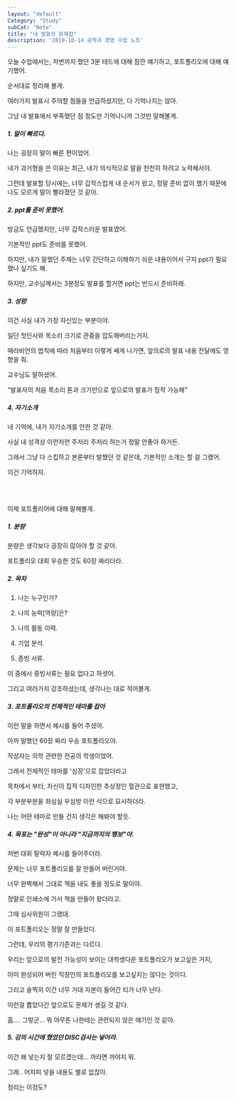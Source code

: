 ```yaml
---
layout: "default"
Category: "Study"
subCat: "Note"
title: "내 발표의 문제접"
description: '2019-10-14 공학과 경영 수업 노트'
---
```


오늘 수업에서는, 저번까지 했던 3분 테드에 대해 잠깐 얘기하고, 포트폴리오에 대해 얘기했어.

순서대로 정리해 볼게.

여러가지 발표시 주의할 점들을 언급하셨지만, 다 기억나지는 않아.

그냥 내 발표에서 부족했던 점 정도만 기억나니까 그것만 말해볼게.

##### 1. 말이 빠르다.

나는 굉장히 말이 빠른 편이었어.

내가 과거형을 쓴 이유는 최근, 내가 의식적으로 말을 천천히 하려고 노력해서야.

그런데 발표할 당시에는, 너무 갑작스럽게 내 순서가 왔고, 정말 준비 없이 했기 때문에 나도 모르게 말이 빨라졌던 것 같아.

##### 2. ppt를 준비 못했어.

방금도 언급했지만, 너무 갑작스러운 발표였어.

기본적인 ppt도 준비를 못했어.

하지만, 내가 말했던 주제는 너무 간단하고 이해하기 쉬운 내용이어서 구지 ppt가 필요했나 싶기도 해.

하지만, 교수님께서는 3분정도 발표를 할거면 ppt는 반드시 준비하래.

##### 3. 성량

이건 사실 내가 가장 자신있는 부분이야.

일단 첫인사와 목소리 크기로 관중을 압도해버리는거지.

매라비언의 법칙에 따라 처음부터 이렇게 쎄게 나가면, 앞의로의 발표 내용 전달에도 영향을 줘.

교수님도 말하셨어.

"발표자의 처음 목소리 톤과 크기만으로 앞으로의 발표가 짐작 가능해"

##### 4. 자기소개

내 기억에, 내가 자기소개를 안한 것 같아.

사실 내 성격상 이런저런 주저리 주저리 하는거 정말 안좋아 하거든.

그래서 그냥 다 스킵하고 본론부터 발했던 것 같은데, 기본적인 소개는 할 걸 그랬어.

이건 기억하자.



<br><br>

이제 포트폴리어에 대해 말해볼게.

##### 1. 분량

분량은 생각보다 굉장히 많아야 할 것 같아.

포트폴리오 대회 우승한 것도 60장 짜리더라.

##### 2. 목차

1. 나는 누구인가?

2. 나의 능력[역량]은?

3. 나의 활동 이력.

4. 기업 분석.

5. 증빙 서류.

이 중에서 증빙서류는 필요 없다고 하셧어.

그리고 여러가지 강조하셨는데, 생각나는 대로 적어볼게.

##### 3. 포트폴리오의 전체적인 테마를 잡아

이런 말을 하면서 예시를 들어 주셨어.

아까 말했던 60장 짜리 우승 포트폴리오야.

작성자는 의학 관련한 전공의 학생이었어.

그래서 전체적인 테마를 '심장'으로 잡았더라고

목차에서 부터, 자신이 집적 디자인한 추상정인 혈관으로 표현했고,

각 부분부분을 좌심실 우심방 이런 식으로 묘사하더라.

나는 어떤 테마로 만들 건지 생각은 해봐야 할듯.

##### 4. 목표는 "완성"이 아니라 "지금까지의 행보"야.

저번 대회 탈락자 예시를 들어주더라.

문제는 너무 포트폴리오를 잘 만들어 버린거야.

너무 완벽해서 그대로 책을 내도 좋을 정도로 말이야.

정말로 인쇄소에 가서 책을 만들어 왔더라고.

그때 심사위원이 그랬대.

이 포트폴리오는 정말 잘 만들었다.

그런데, 우리의 평가기준과는 다르다.

우리는 앞으로의 발전 가능성이 보이는 대학생다운 포트폴리오가 보고싶은 거지,

이미 완성되어 버린 직장인의 포트폴리오를 보고싶지는 않다는 것이다.

그리고 솔찍히 이건 너무 거대 자본이 들어간 티가 너무 난다.

이런걸 뽑았다간 앞으로도 문제가 생길 것 같다.

흠.... 그렇군... 뭐 아무튼 나한테는 관련되지 않은 얘기인 것 같아.

##### 5. 강의 시간에 했었던 DISC검사는 넣어라.

이건 왜 넣는지 잘 모르겠는데... 까라면 까야지 뭐.

그래.. 어차피 넣을 내용도 별로 없잖아.


정리는 이정도?
